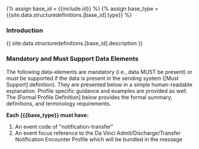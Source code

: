 {% assign base_id = {{include.id}} %}
{% assign base_type = {{site.data.structuredefinitions.[base_id].type}} %}

### Introduction

{{ site.data.structuredefinitions.[base_id].description }}

### Mandatory and Must Support Data Elements

The following data-elements are mandatory (i.e., data MUST be present) or must be supported if the data is present in the sending system ([Must Support] definition). They are presented below in a simple human-readable explanation.  Profile specific guidance and examples are provided as well.  The [Formal Profile Definition] below provides the  formal summary, definitions, and  terminology requirements.

**Each {{{base_type}} must have:**

1. An event code of "notification-transfer"
1. An event focus reference to the Da Vinci Admit/Discharge/Transfer Notification Encounter Profile which will be bundled in the message

<!-- {% raw %} ### Examples

{% include examples-note.md %}

- [{{base_type}} Example]({{base_type}}-{{base_id}}-01.html)

{% include link-list.md %}
 {% endraw %} -->